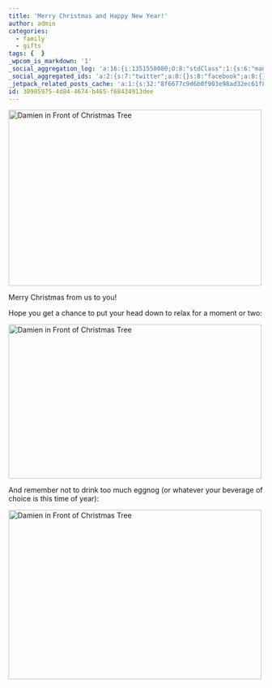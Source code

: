 ```yaml
---
title: 'Merry Christmas and Happy New Year!'
author: admin
categories:
  - family
  - gifts
tags: {  }
_wpcom_is_markdown: '1'
_social_aggregation_log: 'a:16:{i:1351550080;O:8:"stdClass":1:{s:6:"manual";s:0:"";}i:1351553652;O:8:"stdClass":1:{s:6:"manual";s:0:"";}i:1351557553;O:8:"stdClass":1:{s:6:"manual";s:0:"";}i:1351565598;O:8:"stdClass":1:{s:6:"manual";s:0:"";}i:1351580814;O:8:"stdClass":1:{s:6:"manual";s:0:"";}i:1351610883;O:8:"stdClass":1:{s:6:"manual";s:0:"";}i:1351655190;O:8:"stdClass":1:{s:6:"manual";s:0:"";}i:1351743751;O:8:"stdClass":1:{s:6:"manual";s:0:"";}i:1351917065;O:8:"stdClass":1:{s:6:"manual";s:0:"";}i:1371995575;O:8:"stdClass":2:{s:6:"manual";b:0;s:5:"items";a:0:{}}i:1372016199;O:8:"stdClass":2:{s:6:"manual";b:0;s:5:"items";a:0:{}}i:1372032920;O:8:"stdClass":2:{s:6:"manual";b:0;s:5:"items";a:0:{}}i:1372042775;O:8:"stdClass":2:{s:6:"manual";b:0;s:5:"items";a:0:{}}i:1372153463;O:8:"stdClass":2:{s:6:"manual";b:0;s:5:"items";a:0:{}}i:1372569924;O:8:"stdClass":2:{s:6:"manual";b:0;s:5:"items";a:0:{}}i:1372887175;O:8:"stdClass":2:{s:6:"manual";b:0;s:5:"items";a:0:{}}}'
_social_aggregated_ids: 'a:2:{s:7:"twitter";a:0:{}s:8:"facebook";a:0:{}}'
_jetpack_related_posts_cache: 'a:1:{s:32:"8f6677c9d6b0f903e98ad32ec61f8deb";a:2:{s:7:"expires";i:1516159774;s:7:"payload";a:3:{i:0;a:1:{s:2:"id";i:247;}i:1;a:1:{s:2:"id";i:528;}i:2;a:1:{s:2:"id";i:9;}}}}'
id: 30905975-4d84-4674-b465-f68434913dee
---
```

<p><a href="http://www.flickr.com/photos/lemon/2134078226/" class="tt-flickr"><img src="http://farm3.static.flickr.com/2309/2134078226_dd6a3308f3.jpg" alt="Damien in Front of Christmas Tree" width="500" height="347" border="0" /></a></p>
<p>Merry Christmas from us to you!</p>
<p>Hope you get a chance to put your head down to relax for a moment or two:</p>
<p><a href="http://www.flickr.com/photos/lemon/2134083414/" class="tt-flickr"><img src="http://farm3.static.flickr.com/2400/2134083414_06e70e5a95.jpg" alt="Damien in Front of Christmas Tree" width="500" height="304" border="0" /></a></p>
<p>And remember not to drink too much eggnog (or whatever your beverage of choice is this time of year):</p>
<p><a href="http://www.flickr.com/photos/lemon/2133306891/" class="tt-flickr"><img src="http://farm3.static.flickr.com/2085/2133306891_72ff4f6fbc.jpg" alt="Damien in Front of Christmas Tree" width="500" height="334" border="0" /></a></p>
